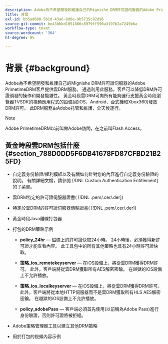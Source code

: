 ```yaml
---
description: Adobe為不希望開發和維護自己的Mignishe DRM許可證伺服器的Adobe PrimetimeDRM客戶提供雲DRM服務。 通過利用此服務，客戶可以降低DRM許可證頒發的操作和開發複雜性。 黃金時段雲DRM可向所有能夠運行支援黃金時段瀏覽器TVSDK的視頻應用程式的設備(如iOS、Android、台式機和Xbox360)發放DRM許可。 此DRM服務由Adobe托管和維護，全天候運行。
title: 背景
exl-id: bb5ad080-5b1d-43a6-8d0e-9b5735c82d96
source-git-commit: be43bbbd1051886c8979ff590a3197b2a7249b6a
workflow-type: tm+mt
source-wordcount: '364'
ht-degree: 0%

---
```


# 背景 {#background}

Adobe為不希望開發和維護自己的Mignishe DRM許可證伺服器的Adobe PrimetimeDRM客戶提供雲DRM服務。 通過利用此服務，客戶可以降低DRM許可證頒發的操作和開發複雜性。 黃金時段雲DRM可向所有能夠運行支援黃金時段瀏覽器TVSDK的視頻應用程式的設備(如iOS、Android、台式機和Xbox360)發放DRM許可。 此DRM服務由Adobe托管和維護，全天候運行。

>[!NOTE]
>
>Adobe PrimetimeDRM以前叫做Adobe訪問，在之前叫Flash Access。

## 黃金時段雲DRM包括什麼 {#section_788D0DD5F6DB41678FD87CFBD21B25FD}

* 自定義身份驗證/權利模組以及有關如何針對您的內容進行自定義身份驗證的說明。 有關詳細文檔，請參閱 [!DNL Custom Authentication Entitlement] 的子菜單。
* 雲DRM特定的許可證伺服器證書( [!DNL .pem/.cer/.der])

* 特定於雲DRM的許可證伺服器傳輸證書( [!DNL .pem/.cer/.der])

* 黃金時段Java離線打包器
* 打包的DRM策略示例

   * **policy_24hr**  — 磁碟上的許可證快取24小時。 24小時後，必須獲得新許可證才能查看內容。 此工具包中的所有其他策略也具有24小時許可證快取。
   * **策略_ios_remotekeyserver**  — 在iOS設備上，將從雲DRM獲得DRM許可。 此外，客戶端將從雲DRM獲取所有AES解密密鑰。 在越獄的iOS設備上不允許播放。

   * **策略_ios_localkeyserver**  — 在iOS設備上，將從雲DRM獲得DRM許可。 此外，客戶端將從本地HTTP伺服器而不是雲DRM獲取所有HLS AES解密密鑰。 在越獄的iOS設備上不允許播放。

   * **policy_adobePass**  — 客戶端必須首先使用(以前稱為Adobe Pass)進行身份驗證，否則許可證將被拒絕。

* Adobe策略管理器工具以建立其他DRM策略
* 用於打包的視頻內容示例
